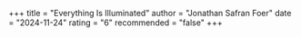 +++
title = "Everything Is Illuminated"
author = "Jonathan Safran Foer"
date = "2024-11-24"
rating = "6"
recommended = "false"
+++